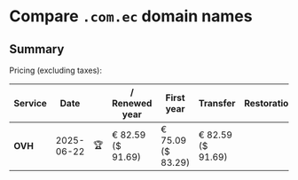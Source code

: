 # Compare `.com.ec` domain names

## Summary

Pricing (excluding taxes):

| Service | Date |  | / Renewed year | First year | Transfer | Restoration |
|--|--|--|--|--|--|--|
| **OVH** | 2025-06-22 | 🏆 | € 82.59<br>($ 91.69) | € 75.09<br>($ 83.29) | € 82.59<br>($ 91.69) |  |
